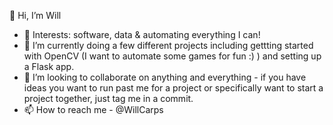 👋 Hi, I’m Will
- 👀 Interests: software, data & automating everything I can!
- 🌱 I’m currently doing a few different projects including gettting started with OpenCV (I want to automate some games for fun :) ) and setting up a Flask app.
- 💞️ I’m looking to collaborate on anything and everything - if you have ideas you want to run past me for a project or specifically want to start a project together, just tag me in a commit.
- 📫 How to reach me - @WillCarps

<!---
WillCarps/WillCarps is a ✨ special ✨ repository because its `README.md` (this file) appears on your GitHub profile.
You can click the Preview link to take a look at your changes.
--->
